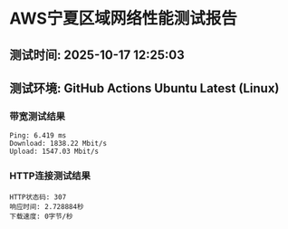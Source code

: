 # AWS宁夏区域网络性能测试报告
## 测试时间: 2025-10-17 12:25:03
## 测试环境: GitHub Actions Ubuntu Latest (Linux)

### 带宽测试结果
```
Ping: 6.419 ms
Download: 1838.22 Mbit/s
Upload: 1547.03 Mbit/s
```

### HTTP连接测试结果
```
HTTP状态码: 307
响应时间: 2.728884秒
下载速度: 0字节/秒
```

